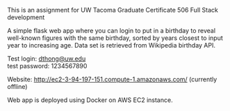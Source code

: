 This is an assignment for UW Tacoma Graduate Certificate 506 Full Stack development  

A simple flask web app where you can login to put in a birthday to reveal well-known figures with the same birthday, sorted by years closest to input year to increasing age. Data set is retrieved from Wikipedia birthday API.    
  
Test login: dthong@uw.edu  
test password: 1234567890  
  
Website: http://ec2-3-94-197-151.compute-1.amazonaws.com/ (currently offline)     
  
Web app is deployed using Docker on AWS EC2 instance.   
  
